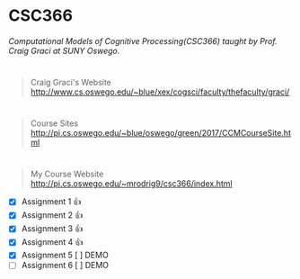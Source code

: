 # CSC366
###### Computational Models of Cognitive Processing(CSC366) taught by Prof. Craig Graci at SUNY Oswego.
# 
> Craig Graci's Website
http://www.cs.oswego.edu/~blue/xex/cogsci/faculty/thefaculty/graci/
#
> Course Sites
http://pi.cs.oswego.edu/~blue/oswego/green/2017/CCMCourseSite.html
#
> My Course Website
http://pi.cs.oswego.edu/~mrodrig9/csc366/index.html

- [x] Assignment 1          :+1:
- [x] Assignment 2          :+1:
- [x] Assignment 3          :+1:
- [x] Assignment 4          :+1:     
- [x] Assignment 5 [ ] DEMO
- [ ] Assignment 6 [ ] DEMO
#